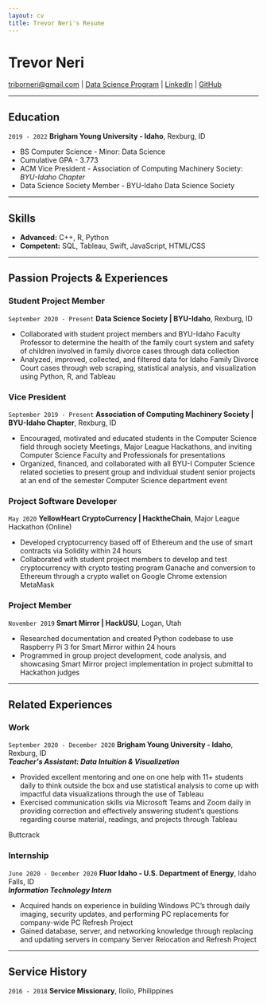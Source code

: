 ```yaml
---
layout: cv
title: Trevor Neri's Resume
---
```


# Trevor Neri

<div id="webaddress">
<a href="triborneri@gmail.com">triborneri@gmail.com</a>
| <a href="https://byuidatascience.github.io/development.html">Data Science Program</a>
| <a href="https://www.linkedin.com/in/trevorneri">LinkedIn</a>
| <a href="https://github.com/TNeri1">GitHub</a>
</div>


<!-- https://www.monique.tech/the-art-of-markdown -->

- - -

## Education

`2019 - 2022`
__Brigham Young University - Idaho__, Rexburg, ID

- BS Computer Science - Minor: Data Science
- Cumulative GPA - 3.773
- ACM Vice President - Association of Computing Machinery Society: *BYU-Idaho Chapter*
- Data Science Society Member - BYU-Idaho Data Science Society

- - -

## Skills 

* __Advanced:__ C++, R, Python 
* __Competent:__ SQL, Tableau, Swift, JavaScript, HTML/CSS

- - -

## Passion Projects & Experiences

### Student Project Member

`September 2020 - Present`
__Data Science Society | BYU-Idaho__, Rexburg, ID


- Collaborated with student project members and BYU-Idaho Faculty Professor to determine the health of the family court system and safety of children involved in family divorce cases through data collection 
- Analyzed, improved, collected, and filtered data for Idaho Family Divorce Court cases through web scraping, statistical analysis, and visualization using Python, R, and Tableau

### Vice President

`September 2019 - Present`
__Association of Computing Machinery Society | BYU-Idaho Chapter__, Rexburg, ID

- Encouraged, motivated and educated students in the Computer Science field through society Meetings, Major League Hackathons, and inviting Computer Science Faculty and Professionals for presentations
- Organized, financed, and collaborated with all BYU-I Computer Science related societies to present group and individual student senior projects at an end of the semester Computer Science department event

### Project Software Developer

`May 2020`
__YellowHeart CryptoCurrency | HacktheChain__, Major League Hackathon (Online)

- Developed cryptocurrency based off of Ethereum and the use of smart contracts via Solidity within 24 hours
- Collaborated with student project members to develop and test cryptocurrency with crypto testing program Ganache and conversion to Ethereum through a crypto wallet on Google Chrome extension MetaMask

### Project Member

`November 2019`
__Smart Mirror | HackUSU__, Logan, Utah

- Researched documentation and created Python codebase to use Raspberry Pi 3 for Smart Mirror within 24 hours
- Programmed in group project development, code analysis, and showcasing Smart Mirror project implementation in project submittal to Hackathon judges 

- - -

## Related Experiences

### Work

`September 2020 - December 2020`
__Brigham Young University - Idaho__, Rexburg, ID
<br>
___Teacher's Assistant: Data Intuition & Visualization___

- Provided excellent mentoring and one on one help with 11+ students daily to think outside the box and use statistical analysis to come up with impactful data visualizations through the use of Tableau
- Exercised communication skills via Microsoft Teams and Zoom daily in providing correction and effectively answering student’s questions regarding course material, readings, and projects through Tableau

Buttcrack

### Internship

`June 2020 - December 2020`
__Fluor Idaho - U.S. Department of Energy__, Idaho Falls, ID
<br>
___Information Technology Intern___

- Acquired hands on experience in building Windows PC’s through daily imaging, security updates, and performing PC replacements for company-wide PC Refresh Project
- Gained database, server, and networking knowledge through replacing and updating servers in company Server Relocation and Refresh Project

- - -

## Service History

`2016 - 2018`
__Service Missionary__, Iloilo, Philippines



<!-- ### Footer

Last updated: Dec 2020 -->


